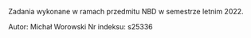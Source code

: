 Zadania wykonane w ramach przedmitu NBD w semestrze letnim 2022.

Autor: Michał Worowski
Nr indeksu: s25336